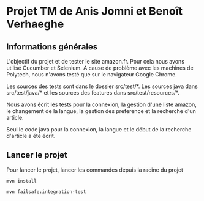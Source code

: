 # Projet TM de Anis Jomni et Benoît Verhaeghe

## Informations générales

L'objectif du projet et de tester le site amazon.fr.
Pour cela nous avons utilisé Cucumber et Selenium. 
A cause de problème avec les machines de Polytech, nous n'avons testé que sur le navigateur Google Chrome.

Les sources des tests sont dans le dossier src/test/\*.
Les sources java dans src/test/java/\* et les sources des features dans src/test/resources/\*.

Nous avons écrit les tests pour la connexion, la gestion d'une liste amazon, le changement de la langue, la gestion des preference et la recherche d'un article.

Seul le code java pour la connexion, la langue et le début de la recherche d'article a été écrit. 

## Lancer le projet

Pour lancer le projet, lancer les commandes depuis la racine du projet

```
mvn install

mvn failsafe:integration-test
```
